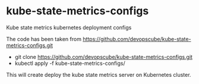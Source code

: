 # kube-state-metrics-configs
Kube state metrics kubernetes deployment configs

The code has been taken from https://github.com/devopscube/kube-state-metrics-configs.git

- git clone https://github.com/devopscube/kube-state-metrics-configs.git
- kubectl apply -f kube-state-metrics-configs/

This will create deploy the kube state metrics server on Kubernetes cluster.